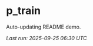 # p_train

Auto-updating README demo.

<!--START_SECTION:status-->
_Last run: 2025-09-25 06:30 UTC_
<!--END_SECTION:status-->


















































































































































































































































































































































































































































































































































































































































































































































































































































